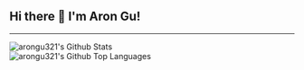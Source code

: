 ## Hi there 👋 I'm Aron Gu!

---

<img align="left" alt="arongu321's Github Stats" src="https://github-readme-stats-aron-gus-projects.vercel.app//api?username=arongu321&show_icons=true&hide_border=true&theme=maroongold"/>

<br>

<img align="left" alt="arongu321's Github Top Languages" src="https://github-readme-stats-aron-gus-projects.vercel.app//api/top-langs?username=arongu321&hide=vhdl,verilog,systemverilog,jupyter%20notebook,html,css,v,tcl&langs_count=6" />

<!--
**arongu321/arongu321** is a ✨ _special_ ✨ repository because its `README.md` (this file) appears on your GitHub profile.

Here are some ideas to get you started:

-   🔭 I’m currently working on ...
-   🌱 I’m currently learning ...
-   👯 I’m looking to collaborate on ...
-   🤔 I’m looking for help with ...
-   💬 Ask me about ...
-   📫 How to reach me: ...
-   😄 Pronouns: ...
-   ⚡ Fun fact: ...
    -->
